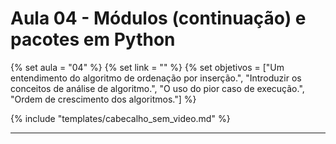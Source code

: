 # Aula 04 - Módulos (continuação) e pacotes em Python

{% set aula = "04" %}
{% set link = "" %}
{% set objetivos = ["Um entendimento do algoritmo de ordenação por inserção.", "Introduzir os conceitos de análise de algoritmo.", "O uso do pior caso de execução.", "Ordem de crescimento dos algoritmos."] %}


{% include "templates/cabecalho_sem_video.md" %}

---


